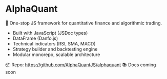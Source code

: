 # AlphaQuant

🚀 One-stop JS framework for quantitative finance and algorithmic trading.

- Built with JavaScript (JSDoc types)
- DataFrame (Danfo.js)
- Technical indicators (RSI, SMA, MACD)
- Strategy builder and backtesting engine
- Modular monorepo, scalable architecture

📦 Repo: https://github.com/AlphaQuantJS/alphaquant
📚 Docs coming soon

